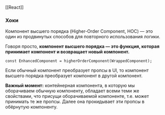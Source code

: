 [[React]]
### Хоки
Компонент высшего порядка (Higher-Order Component, HOC) — это один из продвинутых способов для повторного использования логики.

Говоря просто, **компонент высшего порядка — это функция, которая принимает компонент и возвращает новый компонент.**

```
const EnhancedComponent = higherOrderComponent(WrappedComponent);
```

Если обычный компонент преобразует пропсы в UI, то компонент высшего порядка преобразует компонент в другой компонент.

**Важный момент:** контейнерная компонента, в которую мы оборачиваем обычную компоненту, обладает всеми теми же свойствами, что присущи оборачиваемой компоненте, т.е. может принимать те же пропсы. Далее она прокидывает эти пропсы в обёрнутую компоненту.